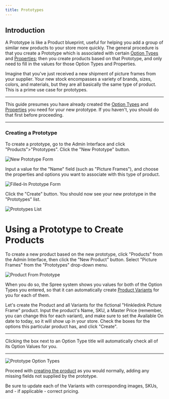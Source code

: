 ```yaml
---
title: Prototypes
---
```


## Introduction

A Prototype is like a Product blueprint, useful for helping you add a group of similar new products to your store more quickly. The general procedure is that you create a Prototype which is associated with certain [Option Types](product_options) and [Properties](product_properties); then you create products based on that Prototype, and only need to fill in the values for those Option Types and Properties.

Imagine that you've just received a new shipment of picture frames from your supplier. Your new stock encompasses a variety of brands, sizes, colors, and materials, but they are all basically the same type of product. This is a prime use case for prototypes.

***
This guide presumes you have already created the [Option Types](product_options) and [Properties](product_properties) you need for your new prototype. If you haven't, you should do that first before proceeding.
***

### Creating a Prototype

To create a prototype, go to the Admin Interface and click "Products">"Prototypes". Click the "New Prototype" button.

![New Prototype Form](/images/user/products/new_prototype.jpg)

Input a value for the "Name" field (such as "Picture Frames"), and choose the properties and options you want to associate with this type of product.

![Filled-In Prototype Form](/images/user/products/picture_frame_prototype.jpg)

Click the "Create" button. You should now see your new prototype in the "Prototypes" list.

![Prototypes List](/images/user/products/prototypes.jpg)

# Using a Prototype to Create Products

To create a new product based on the new prototype, click "Products" from the Admin Interface, then click the "New Product" button. Select "Picture Frames" from the "Prototypes" drop-down menu.

![Product From Prototype](/images/user/products/product_from_prototype.jpg)

When you do so, the Spree system shows you values for both of the Option Types you entered, so that it can automatically create [Product Variants](creating_products#understanding-variants) for you for each of them.

Let's create the Product and all Variants for the fictional "Hinkledink Picture Frame" product. Input the product's Name, SKU, a Master Price (remember, you can change this for each variant), and make sure to set the Available On date to today, so it will show up in your store. Check the boxes for the options this particular product has, and click "Create".

***
Clicking the box next to an Option Type title will automatically check all of its Option Values for you.
***

![Prototype Option Types](/images/user/products/prototype_product_with_options.jpg)

Proceed with [creating the product](creating-product) as you would normally, adding any missing fields not supplied by the prototype.

Be sure to update each of the Variants with corresponding images, SKUs, and - if applicable - correct pricing.